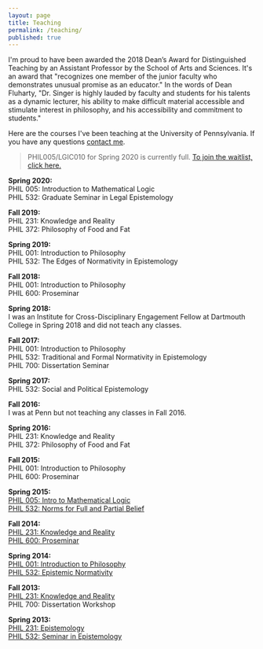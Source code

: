 ```yaml
---
layout: page
title: Teaching
permalink: /teaching/
published: true
---
```


I'm proud to have been awarded the 2018 Dean’s Award for Distinguished Teaching by an Assistant Professor by the School of Arts and Sciences. It's an award that "recognizes one member of the junior faculty who demonstrates unusual promise as an educator." In the words of Dean Fluharty, "Dr. Singer is highly lauded by faculty and students for his talents as a dynamic lecturer, his ability to make difficult material accessible and stimulate interest in philosophy, and his accessibility and commitment to students."

Here are the courses I've been teaching at the University of Pennsylvania. If you have any questions [contact me](http://www.danieljsinger.com/#contact).

> PHIL005/LGIC010 for Spring 2020 is currently full. [To join the waitlist, click here.](https://forms.gle/HdN7JkdFKbd9P8sw7)  

**Spring 2020:**  
PHIL 005: Introduction to Mathematical Logic  
PHIL 532: Graduate Seminar in Legal Epistemology  

**Fall 2019:**  
PHIL 231: Knowledge and Reality  
PHIL 372: Philosophy of Food and Fat  

**Spring 2019:**  
PHIL 001: Introduction to Philosophy  
PHIL 532: The Edges of Normativity in Epistemology  

**Fall 2018:**  
PHIL 001: Introduction to Philosophy   
PHIL 600: Proseminar  

**Spring 2018:**  
I was an Institute for Cross-Disciplinary Engagement Fellow at Dartmouth College in Spring 2018 and did not teach any classes.  

**Fall 2017:**  
PHIL 001: Introduction to Philosophy  
PHIL 532: Traditional and Formal Normativity in Epistemology  
PHIL 700: Dissertation Seminar  

**Spring 2017:**  
PHIL 532: Social and Political Epistemology  

**Fall 2016:**  
I was at Penn but not teaching any classes in Fall 2016.  

**Spring 2016:**  
PHIL 231: Knowledge and Reality  
PHIL 372: Philosophy of Food and Fat  

**Fall 2015:**  
PHIL 001: Introduction to Philosophy  
PHIL 600: Proseminar  

**Spring 2015:**  
[PHIL 005: Intro to Mathematical Logic](https://www.dropbox.com/s/hjiryurubsa9lok/PHIL%20005%20Syllabus.pdf?dl=0)  
[PHIL 532: Norms for Full and Partial Belief](https://canvas.upenn.edu/courses/1265323/assignments/syllabus)  

**Fall 2014:**  
[PHIL 231: Knowledge and Reality](https://canvas.upenn.edu/courses/1253178)  
[PHIL 600: Proseminar](https://canvas.upenn.edu/courses/1253180)  

**Spring 2014:**  
[PHIL 001: Introduction to Philosophy](https://upenn.instructure.com/courses/1205840)  
[PHIL 532: Epistemic Normativity](https://upenn.instructure.com/courses/1205847)  

**Fall 2013:**  
[PHIL 231: Knowledge and Reality](https://upenn.instructure.com/courses/1138656)  
PHIL 700: Dissertation Workshop  

**Spring 2013:**  
[PHIL 231: Epistemology](https://upenn.instructure.com/courses/954128)  
[PHIL 532: Seminar in Epistemology](http://www.danieljsinger.com/teaching/KAILSyllabus.pdf)
